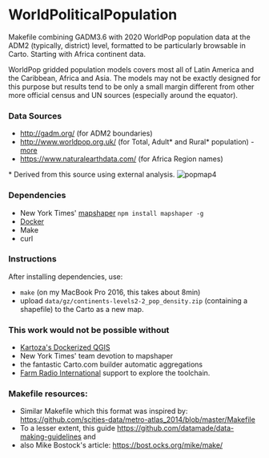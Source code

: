 # WorldPoliticalPopulation

Makefile combining GADM3.6 with 2020 WorldPop population data at the ADM2 (typically, district) level, formatted to be particularly browsable in Carto. Starting with Africa continent data.

WorldPop gridded population models covers most all of Latin America and the Caribbean, Africa and Asia. The models may not be exactly designed for this purpose but results tend to be only a small margin different from other more official census and UN sources (especially around the equator).

### Data Sources

* http://gadm.org/ (for ADM2 boundaries)
* http://www.worldpop.org.uk/ (for Total, Adult\* and Rural\* population) -[more](https://www.nature.com/articles/sdata20171)
* https://www.naturalearthdata.com/ (for Africa Region names)

\* Derived from this source using external analysis.
![popmap4](https://user-images.githubusercontent.com/283343/41951032-f0072980-7996-11e8-8e56-620c4881a40c.gif)

### Dependencies
* New York Times' [mapshaper](https://github.com/mbloch/mapshaper) `npm install
  mapshaper -g`
* [Docker](https://www.docker.com/community-edition)
* Make
* curl

### Instructions
After installing dependencies, use:
* `make` (on my MacBook Pro 2016, this takes about 8min)
* upload `data/gz/continents-levels2-2_pop_density.zip` (containing a
  shapefile) to the
Carto as a new map.

### This work would not be possible without
* [Kartoza's Dockerized QGIS](https://github.com/kartoza/docker-qgis-desktop)
* New York Times' team devotion to mapshaper
* the fantastic Carto.com builder automatic aggregations
* [Farm Radio International](http://www.farmradio.org/) support to explore the toolchain.

### Makefile resources:
* Similar Makefile which this format was inspired by: https://github.com/scities-data/metro-atlas_2014/blob/master/Makefile
* To a lesser extent, this guide https://github.com/datamade/data-making-guidelines and
* also Mike Bostock's article: https://bost.ocks.org/mike/make/
